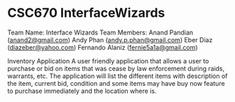 # CSC670 InterfaceWizards

Team Name: Interface Wizards
Team Members: Anand Pandian (anand2@gmail.com)
              Andy Phan (andy.p.phan@gmail.com)
              Eber Diaz (diazeber@yahoo.com)
              Fernando Alaniz (fernie5a1a@gmail.com) 

Inventory Application
A user friendly application that allows a user to purchase or bid on items that was cease by law enforcement during raids, warrants, etc. The application will list the different items with description of the item, current bid, condition and some items may have buy now feature to purchase immediately and the location where is. 
